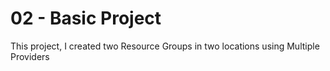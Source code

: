 #  02 - Basic Project
This project, I created two Resource Groups in two locations using Multiple Providers